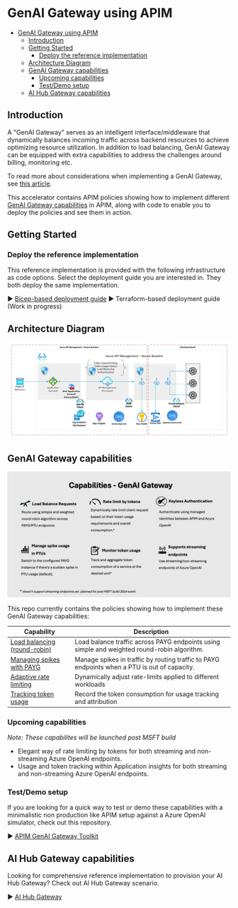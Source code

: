 # GenAI Gateway using APIM

- [GenAI Gateway using APIM](#genai-gateway-using-apim)
  - [Introduction](#introduction)
  - [Getting Started](#getting-started)
    - [Deploy the reference implementation](#deploy-the-reference-implementation)
  - [Architecture Diagram](#architecture-diagram)
  - [GenAI Gateway capabilities](#genai-gateway-capabilities)
    - [Upcoming capabilities](#upcoming-capabilities)
    - [Test/Demo setup](#testdemo-setup)
  - [AI Hub Gateway capabilities](#ai-hub-gateway-capabilities)

## Introduction

A "GenAI Gateway" serves as an intelligent interface/middleware that dynamically balances incoming traffic across backend resources to achieve optimizing resource utilization. In addition to load balancing, GenAI Gateway can be equipped with extra capabilities to address the challenges around billing, monitoring etc.

To read more about considerations when implementing a GenAI Gateway, see [this article](https://learn.microsoft.com/ai/playbook/technology-guidance/generative-ai/dev-starters/genai-gateway/).

This accelerator contains APIM policies showing how to implement different [GenAI Gateway capabilities](#genai-gateway-capabilities) in APIM, along with code to enable you to deploy the policies and see them in action.

## Getting Started

### Deploy the reference implementation

This reference implementation is provided with the following infrastructure as code options. Select the deployment guide you are interested in. They both deploy the same implementation.

:arrow_forward: [Bicep-based deployment guide](./bicep/README.md)
:arrow_forward: Terraform-based deployment guide (Work in progress)

## Architecture Diagram

![Architectural diagram showing an Azure API Management deployment in a virtual network with AOAI as backend.](../../docs/images/apim-workload-ai.jpg)

## GenAI Gateway capabilities

![GenAI capabilities](../../docs/images/genai-capabilities.jpg)

This repo currently contains the policies showing how to implement these GenAI Gateway capabilities:

| Capability                                                                      | Description                                                             |
| ------------------------------------------------------------------------------- | ----------------------------------------------------------------------- |
| [Load balancing (round-robin)](./capabilities/load-balancing-round-robin/Readme.md) | Load balance traffic across PAYG endpoints using simple and weighted round-robin algorithm. |
| [Managing spikes with PAYG](./capabilities/manage-spikes-with-payg/README.md) | Manage spikes in traffic by routing traffic to PAYG endpoints when a PTU is out of capacity. |
| [Adaptive rate limiting](./capabilities/rate-limiting/README.md) | Dynamically adjust rate-limits applied to different workloads|
| [Tracking token usage](./capabilities/usage-tracking//README.md) | Record the token consumption for usage tracking and attribution|

### Upcoming capabilities

*Note: These capabilites will be launched post MSFT build*

- Elegant way of rate limiting by tokens for both streaming and non-streaming Azure OpenAI endpoints.
- Usage and token tracking within Application insights for both streaming and non-streaming Azure OpenAI endpoints.

### Test/Demo setup

If you are looking for a quick way to test or demo these capabilities with a minimalistic non production like APIM setup against a Azure OpenAI simulator, check out this repository.

:arrow_forward: [APIM GenAI Gateway Toolkit](https://github.com/Azure-Samples/apim-genai-gateway-toolkit)

## AI Hub Gateway capabilities

Looking for comprehensive reference implementation to provision your AI Hub Gateway? Check out AI Hub Gateway scenario.

:arrow_forward: [AI Hub Gateway](https://github.com/Azure-Samples/ai-hub-gateway-solution-accelerator)
